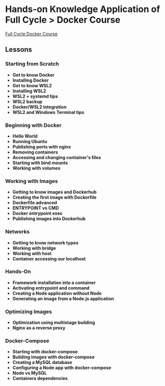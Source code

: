# Hands-on Knowledge Application of Full Cycle > Docker Course

[Full Cycle Docker Course](https://fullcycle.com.br/)

## Lessons

### Starting from Scratch
- **Get to know Docker**
- **Installing Docker**
- **Get to know WSL2**
- **Installing WSL2**
- **WSL2 + systemd tips**
- **WSL2 backup**
- **Docker/WSL2 integration**
- **WSL2 and Windows Terminal tips**

### Beginning with Docker
- **Hello World**
- **Running Ubuntu**
- **Publishing ports with nginx**
- **Removing containers**
- **Accessing and changing container's files**
- **Starting with bind mounts**
- **Working with volumes**

### Working with Images
- **Getting to know images and Dockerhub**
- **Creating the first image with Dockerfile**
- **Dockerfile advanced**
- **ENTRYPOINT vs CMD**
- **Docker entrypoint exec**
- **Publishing images into Dockerhub**

### Networks
- **Getting to know network types**
- **Working with bridge**
- **Working with host**
- **Container accessing our localhost**

### Hands-On
- **Framework installation into a container**
- **Activating entrypoint and command**
- **Creating a Node application without Node**
- **Generating an image from a Node.js application**

### Optimizing Images
- **Optimization using multistage building**
- **Nginx as a reverse proxy**

### Docker-Compose
- **Starting with docker-compose**
- **Building images with docker-compose**
- **Creating a MySQL database**
- **Configuring a Node app with docker-compose**
- **Node vs MySQL**
- **Containers dependencies**
